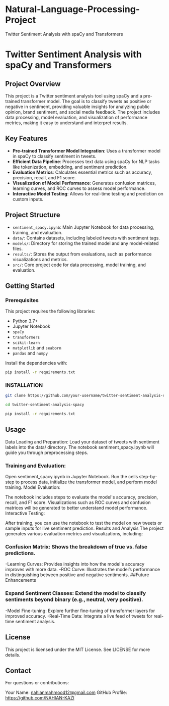 # Natural-Language-Processing-Project
Twitter Sentiment Analysis with spaCy and Transformers
# Twitter Sentiment Analysis with spaCy and Transformers

## Project Overview
This project is a Twitter sentiment analysis tool using spaCy and a pre-trained transformer model. The goal is to classify tweets as positive or negative in sentiment, providing valuable insights for analyzing public opinion, brand sentiment, and social media feedback. The project includes data processing, model evaluation, and visualization of performance metrics, making it easy to understand and interpret results.

## Key Features
- **Pre-trained Transformer Model Integration**: Uses a transformer model in spaCy to classify sentiment in tweets.
- **Efficient Data Pipeline**: Processes text data using spaCy for NLP tasks like tokenization, embedding, and sentiment prediction.
- **Evaluation Metrics**: Calculates essential metrics such as accuracy, precision, recall, and F1 score.
- **Visualization of Model Performance**: Generates confusion matrices, learning curves, and ROC curves to assess model performance.
- **Interactive Model Testing**: Allows for real-time testing and prediction on custom inputs.

## Project Structure
- `sentiment_spacy.ipynb`: Main Jupyter Notebook for data processing, training, and evaluation.
- `data/`: Contains datasets, including labeled tweets with sentiment tags.
- `models/`: Directory for storing the trained model and any model-related files.
- `results/`: Stores the output from evaluations, such as performance visualizations and metrics.
- `src/`: Core project code for data processing, model training, and evaluation.

## Getting Started

### Prerequisites
This project requires the following libraries:
- Python 3.7+
- Jupyter Notebook
- `spaCy`
- `transformers`
- `scikit-learn`
- `matplotlib` and `seaborn`
- `pandas` and `numpy`

Install the dependencies with:
```bash
pip install -r requirements.txt
```
### INSTALLATION
```bash
git clone https://github.com/your-username/twitter-sentiment-analysis-spacy.git
```
```bash
cd twitter-sentiment-analysis-spacy
```
```bash
pip install -r requirements.txt
```

## Usage
Data Loading and Preparation: Load your dataset of tweets with sentiment labels into the data/ directory. The notebook sentiment_spacy.ipynb will guide you through preprocessing steps.

### Training and Evaluation:

Open sentiment_spacy.ipynb in Jupyter Notebook.
Run the cells step-by-step to process data, initialize the transformer model, and perform model training.
Model Evaluation:

The notebook includes steps to evaluate the model's accuracy, precision, recall, and F1 score.
Visualizations such as ROC curves and confusion matrices will be generated to better understand model performance.
Interactive Testing:

After training, you can use the notebook to test the model on new tweets or sample inputs for live sentiment prediction.
Results and Analysis
The project generates various evaluation metrics and visualizations, including:

### Confusion Matrix: Shows the breakdown of true vs. false predictions.
-Learning Curves: Provides insights into how the model's accuracy improves with more data.
-ROC Curve: Illustrates the model’s performance in distinguishing between positive and negative sentiments.
##Future Enhancements
### Expand Sentiment Classes: Extend the model to classify sentiments beyond binary (e.g., neutral, very positive).
-Model Fine-tuning: Explore further fine-tuning of transformer layers for improved accuracy.
-Real-Time Data: Integrate a live feed of tweets for real-time sentiment analysis.
## License
This project is licensed under the MIT License. See LICENSE for more details.

## Contact
For questions or contributions:

Your Name: nahianmahmood12@gmail.com
GitHub Profile: https://github.com/NAHIAN-KAZI
